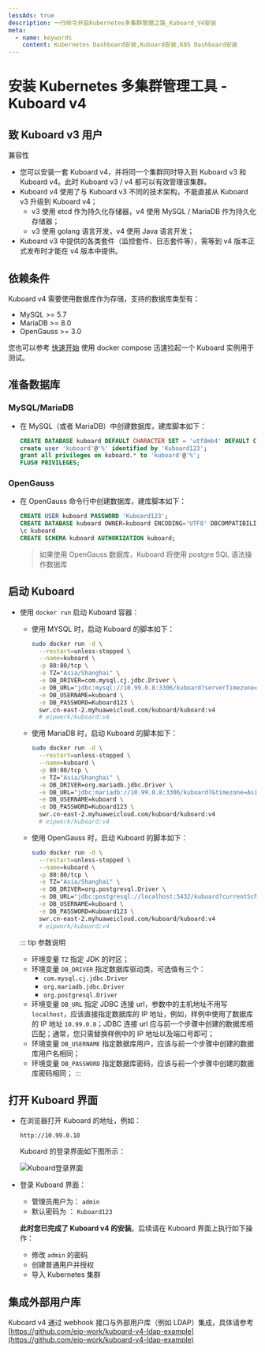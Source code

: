 ```yaml
---
lessAds: true
description: 一行命令开启Kubernetes多集群管理之路_Kuboard_V4安装
meta:
  - name: keywords
    content: Kubernetes Dashboard安装,Kuboard安装,K8S Dashboard安装
---
```


# 安装 Kubernetes 多集群管理工具 - Kuboard v4

## 致 Kuboard v3 用户

兼容性
* 您可以安装一套 Kuboard v4，并将同一个集群同时导入到 Kuboard v3 和 Kuboard v4。此时 Kuboard v3 / v4 都可以有效管理该集群。
* Kuboard v4 使用了与 Kuboard v3 不同的技术架构，不能直接从 Kuboard v3 升级到 Kuboard v4；
  * v3 使用 etcd 作为持久化存储器，v4 使用 MySQL / MariaDB 作为持久化存储器；
  * v3 使用 golang 语言开发，v4 使用 Java 语言开发；
* Kuboard v3 中提供的各类套件（监控套件、日志套件等），需等到 v4 版本正式发布时才能在 v4 版本中提供。

## 依赖条件

Kuboard v4 需要使用数据库作为存储，支持的数据库类型有：
* MySQL >= 5.7
* MariaDB >= 8.0
* OpenGauss >= 3.0

您也可以参考 [快速开始](./quickstart.md) 使用 docker compose 迅速拉起一个 Kuboard 实例用于测试。

## 准备数据库

### MySQL/MariaDB

* 在 MySQL（或者 MariaDB）中创建数据库，建库脚本如下：

  ```sql
  CREATE DATABASE kuboard DEFAULT CHARACTER SET = 'utf8mb4' DEFAULT COLLATE = 'utf8mb4_unicode_ci';
  create user 'kuboard'@'%' identified by 'Kuboard123';
  grant all privileges on kuboard.* to 'kuboard'@'%';
  FLUSH PRIVILEGES;
  ```

### OpenGauss

* 在 OpenGauss 命令行中创建数据库，建库脚本如下：

  ```sql
  CREATE USER kuboard PASSWORD 'Kuboard123';
  CREATE DATABASE kuboard OWNER=kuboard ENCODING='UTF8' DBCOMPATIBILITY='PG';
  \c kuboard
  CREATE SCHEMA kuboard AUTHORIZATION kuboard;
  ```

  > 如果使用 OpenGauss 数据库，Kuboard 将使用 postgre SQL 语法操作数据库

## 启动 Kuboard

* 使用 `docker run` 启动 Kuboard 容器：

  * 使用 MYSQL 时，启动 Kuboard 的脚本如下：

    ```sh
    sudo docker run -d \
      --restart=unless-stopped \
      --name=kuboard \
      -p 80:80/tcp \
      -e TZ="Asia/Shanghai" \
      -e DB_DRIVER=com.mysql.cj.jdbc.Driver \
      -e DB_URL="jdbc:mysql://10.99.0.8:3306/kuboard?serverTimezone=Asia/Shanghai" \
      -e DB_USERNAME=kuboard \
      -e DB_PASSWORD=Kuboard123 \
      swr.cn-east-2.myhuaweicloud.com/kuboard/kuboard:v4
      # eipwork/kuboard:v4
    ```

  * 使用 MariaDB 时，启动 Kuboard 的脚本如下：

    ```sh
    sudo docker run -d \
      --restart=unless-stopped \
      --name=kuboard \
      -p 80:80/tcp \
      -e TZ="Asia/Shanghai" \
      -e DB_DRIVER=org.mariadb.jdbc.Driver \
      -e DB_URL="jdbc:mariadb://10.99.0.8:3306/kuboard?&timezone=Asia/Shanghai" \
      -e DB_USERNAME=kuboard \
      -e DB_PASSWORD=Kuboard123 \
      swr.cn-east-2.myhuaweicloud.com/kuboard/kuboard:v4
      # eipwork/kuboard:v4
    ```
  
  * 使用 OpenGauss 时，启动 Kuboard 的脚本如下：

    ```sh
    sudo docker run -d \
      --restart=unless-stopped \
      --name=kuboard \
      -p 80:80/tcp \
      -e TZ="Asia/Shanghai" \
      -e DB_DRIVER=org.postgresql.Driver \
      -e DB_URL="jdbc:postgresql://localhost:5432/kuboard?currentSchema=kuboard&characterEncoding=UTF8" \
      -e DB_USERNAME=kuboard \
      -e DB_PASSWORD=Kuboard123 \
      swr.cn-east-2.myhuaweicloud.com/kuboard/kuboard:v4
      # eipwork/kuboard:v4
    ```

  ::: tip 参数说明
  * 环境变量 `TZ` 指定 JDK 的时区；
  * 环境变量 `DB_DRIVER` 指定数据库驱动类，可选值有三个：
    * `com.mysql.cj.jdbc.Driver`
    * `org.mariadb.jdbc.Driver`
    * `org.postgresql.Driver`
  * 环境变量 `DB_URL` 指定 JDBC 连接 url，参数中的主机地址不用写 `localhost`，应该直接指定数据库的 IP 地址，例如，样例中使用了数据库的 IP 地址 `10.99.0.8`；JDBC 连接 url 应与前一个步骤中创建的数据库相匹配；通常，您只需替换样例中的 IP 地址以及端口号即可；
  * 环境变量 `DB_USERNAME` 指定数据库用户，应该与前一个步骤中创建的数据库用户名相同；
  * 环境变量 `DB_PASSWORD` 指定数据库密码，应该与前一个步骤中创建的数据库密码相同；
  :::

## 打开 Kuboard 界面

* 在浏览器打开 Kuboard 的地址，例如：

  `http://10.99.0.10`

  Kuboard 的登录界面如下图所示：

  ![Kuboard登录界面](./install.assets/kuboard_login.png)

* 登录 Kuboard 界面：

  * 管理员用户为： `admin`
  * 默认密码为 ： `Kuboard123`

  **此时您已完成了 Kuboard v4 的安装**。后续请在 Kuboard 界面上执行如下操作：

  * 修改 `admin` 的密码
  * 创建普通用户并授权
  * 导入 Kubernetes 集群

## 集成外部用户库

Kuboard v4 通过 webhook 接口与外部用户库（例如 LDAP）集成，具体请参考 [https://github.com/eip-work/kuboard-v4-ldap-example](https://github.com/eip-work/kuboard-v4-ldap-example)
